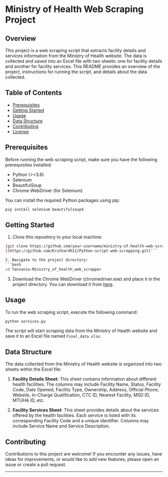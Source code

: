 # Ministry of Health Web Scraping Project

## Overview
This project is a web scraping script that extracts facility details and services information from the Ministry of Health website. The data is collected and saved into an Excel file with two sheets: one for facility details and another for facility services. This README provides an overview of the project, instructions for running the script, and details about the data collected.

## Table of Contents
- [Prerequisites](#prerequisites)
- [Getting Started](#getting-started)
- [Usage](#usage)
- [Data Structure](#data-structure)
- [Contributing](#contributing)
- [License](#license)

## Prerequisites
Before running the web scraping script, make sure you have the following prerequisites installed:
- Python (>=3.6)
- Selenium
- BeautifulSoup
- Chrome WebDriver (for Selenium)

You can install the required Python packages using pip:
```bash
pip install selenium beautifulsoup4
```

## Getting Started
1. Clone this repository to your local machine:
```bash
[git clone https://github.com/your-username/ministry-of-health-web-scraper.git
](https://github.com/Kruthardh11/Python-script-web-scrapping.git)```

2. Navigate to the project directory:
```bash
cd Tanzania-Ministry_of_health_web_scrapper
```

3. Download the Chrome WebDriver (chromedriver.exe) and place it in the project directory. You can download it from [here](https://sites.google.com/chromium.org/driver/).

## Usage
To run the web scraping script, execute the following command:
```bash
python services.py
```

The script will start scraping data from the Ministry of Health website and save it to an Excel file named `Final_data.xlsx`.

## Data Structure
The data collected from the Ministry of Health website is organized into two sheets within the Excel file:
1. **Facility Details Sheet**: This sheet contains information about different health facilities. The columns may include Facility Name, Status, Facility Code, Date Opened, Facility Type, Ownership, Address, Official Phone, Website, In-Charge Qualification, CTC ID, Nearest Facility, MSD ID, MTUHA ID, etc.

2. **Facility Services Sheet**: This sheet provides details about the services offered by the health facilities. Each service is listed with its corresponding Facility Code and a unique identifier. Columns may include Service Name and Service Description.

## Contributing
Contributions to this project are welcome! If you encounter any issues, have ideas for improvements, or would like to add new features, please open an issue or create a pull request.

---
